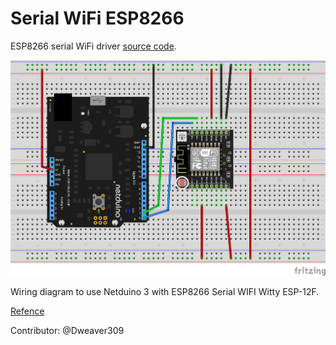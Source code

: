 # Serial WiFi ESP8266

 ESP8266 serial WiFi driver [source code](https://github.com/Dweaver309/nanoFramework.serial.wifi.esp8266).

![Screenshot](https://github.com/Dweaver309/nanoFramework.serial.wifi.esp8266/blob/master/ESP8266.png)

Wiring diagram to use Netduino 3 with ESP8266 Serial WIFI Witty ESP-12F. 

[Refence](https://www.hackster.io/dweaver309/esp8266-serial-wifi-driver-for-nanoframework-e14d29)

Contributor: @Dweaver309

